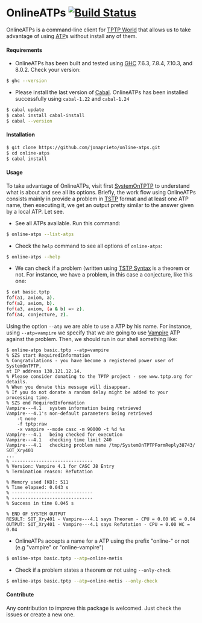 # OnlineATPs [![Build Status](https://travis-ci.org/jonaprieto/online-atps.svg?branch=master)](https://travis-ci.org/jonaprieto/online-atps)

  OnlineATPs is a command-line client for
  [TPTP World](http://www.cs.miami.edu/~tptp/cgi-bin/SystemOnTPTP)
  that allows us to take advantage of using
  [ATP](http://www.cs.miami.edu/~tptp/OverviewOfATP.html)s without install any of them.

#### Requirements

* OnlineATPs has been built and tested using [GHC](https://www.haskell.org/ghc/) 7.6.3, 7.8.4, 7.10.3, and 8.0.2. Check your version:

````bash
$ ghc --version
````

* Please install the last version of [Cabal](https://www.haskell.org/cabal/). OnlineATPs has been installed successfully using `cabal-1.22` and `cabal-1.24`

````bash
$ cabal update
$ cabal install cabal-install
$ cabal --version
````

#### Installation

````bash
$ git clone https://github.com/jonaprieto/online-atps.git
$ cd online-atps
$ cabal install
````

#### Usage

To take advantage of OnlineATPs, visit first
[SystemOnTPTP](http://www.cs.miami.edu/~tptp/cgi-bin/SystemOnTPTP) to understand what is about and see all
its options. Briefly, the work flow using OnlineATPs consists mainly in provide a problem in
[TSTP](http://www.cs.miami.edu/~tptp/TSTP/) format and at least one ATP name, then executing it, we get an output pretty similar to the answer given by a local ATP. Let see.

* See all ATPs available. Run this command:

````bash
$ online-atps --list-atps
````

* Check the `help` command to see all options of `online-atps`:

````bash
$ online-atps --help
````

* We can check if a problem (written using [TSTP Syntax](http://www.cs.miami.edu/~tptp/TPTP/SyntaxBNF.html) is a theorem or not. For instance, we have a problem, in this case a conjecture, like this one:

````bash
$ cat basic.tptp
fof(a1, axiom, a).
fof(a2, axiom, b).
fof(a3, axiom, (a & b) => z).
fof(a4, conjecture, z).

````


Using the option `--atp` we are able to use a ATP by his name. For instance, using `--atp=vampire` we specify that we are going to use [Vampire](http://www.vprover.org) ATP against the problem. Then, we should run in our shell something like:

```
$ online-atps basic.tptp --atp=vampire
% SZS start RequiredInformation
% Congratulations - you have become a registered power user of SystemOnTPTP,
at IP address 138.121.12.14.
% Please consider donating to the TPTP project - see www.tptp.org for
details.
% When you donate this message will disappear.
% If you do not donate a random delay might be added to your processing time.
% SZS end RequiredInformation
Vampire---4.1   system information being retrieved
Vampire---4.1's non-default parameters being retrieved
    -t none
    -f tptp:raw
    -x vampire --mode casc -m 90000 -t %d %s
Vampire---4.1   being checked for execution
Vampire---4.1   checking time limit 240
Vampire---4.1   checking problem name /tmp/SystemOnTPTPFormReply38743/
SOT_Xry401
...
% ------------------------------
% Version: Vampire 4.1 for CASC J8 Entry
% Termination reason: Refutation

% Memory used [KB]: 511
% Time elapsed: 0.043 s
% ------------------------------
% ------------------------------
% Success in time 0.045 s

% END OF SYSTEM OUTPUT
RESULT: SOT_Xry401 - Vampire---4.1 says Theorem - CPU = 0.00 WC = 0.04
OUTPUT: SOT_Xry401 - Vampire---4.1 says Refutation - CPU = 0.00 WC = 0.04

```

* OnlineATPs accepts a name for a ATP using the prefix "online-" or not (e.g "vampire" or "online-vampire")

````bash
$ online-atps basic.tptp --atp=online-metis
````

* Check if a problem states a theorem or not using `--only-check`

````bash
$ online-atps basic.tptp --atp=online-metis --only-check
````

#### Contribute

Any contribution to improve this package is welcomed. Just check the issues or create a new one.


